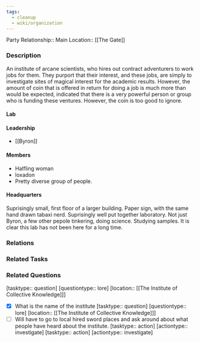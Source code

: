 ```yaml
---
tags:
  - cleanup
  - wiki/organization
---
```


Party Relationship:: 
Main Location:: [[The Gate]]

### Description

An institute of arcane scientists, who hires out contract adventurers to work jobs for them. They purport that their interest, and these jobs, are simply to investigate sites of magical interest for the academic results. However, the amount of coin that is offered in return for doing a job is much more than would be expected, indicated that there is a very powerful person or group who is funding these ventures. However, the coin is too good to ignore.

#### Lab


#### Leadership

- [[Byron]]

#### Members

- Halfling woman
- loxadon
- Pretty diverse group of people.

#### Headquarters

Suprisingly small, first floor of a larger building. Paper sign, with the same hand drawn tabaxi nerd.  Suprisingly well put together laboratory.  Not just Byron, a few other pepole tinkering, doing science. Studying samples.  It is clear this lab has not been here for a long time.

### Relations




### Related Tasks


### Related Questions
 [tasktype:: question] [questiontype:: lore] [location:: [[The Institute of Collective Knowledge]]] 
- [x] What is the name of the institute [tasktype:: question] [questiontype:: lore] [location:: [[The Institute of Collective Knowledge]]] 
- [ ] Will have to go to local hired sword places and ask around about what people have heard about the institute. [tasktype:: action] [actiontype:: investigate]  [tasktype:: action] [actiontype:: investigate] 
